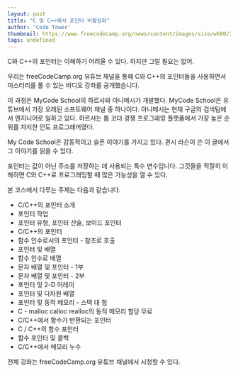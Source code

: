 ```yaml
---
layout: post
title: "C 및 C++에서 포인터 비활성화"
author: 'Code Tower'
thumbnail: https://www.freecodecamp.org/news/content/images/size/w600/2020/12/pointers.png
tags: undefined
---
```



C와 C++의 포인터는 이해하기 어려울 수 있다. 하지만 그럴 필요는 없어.

우리는 freeCodeCamp.org 유튜브 채널을 통해 C와 C++의 포인터들을 사용하면서 미스터리를 풀 수 있는 비디오 강좌를 공개했습니다.

이 과정은 MyCode School의 하르샤와 아니메시가 개발했다. MyCode School은 유튜브에서 가장 오래된 소프트웨어 채널 중 하나이다. 아니메시는 현재 구글의 검색팀에서 엔지니어로 일하고 있다. 하르샤는 톱 코더 경쟁 프로그래밍 플랫폼에서 가장 높은 순위를 차지한 인도 프로그래머였다.

My Code School은 감동적이고 슬픈 이야기를 가지고 있다. 퀸시 라슨이 쓴 이 글에서 그 이야기를 읽을 수 있다.

포인터는 값이 아닌 주소를 저장하는 데 사용되는 특수 변수입니다. 그것들을 적절히 이해하면 C와 C++로 프로그래밍할 때 많은 가능성을 열 수 있다.

본 코스에서 다루는 주제는 다음과 같습니다.

- C/C++의 포인터 소개
- 포인터 작업
- 포인터 유형, 포인터 산술, 보이드 포인터
- C/C++의 포인터
- 함수 인수로서의 포인터 - 참조로 호출
- 포인터 및 배열
- 함수 인수로 배열
- 문자 배열 및 포인터 - 1부
- 문자 배열 및 포인터 - 2부
- 포인터 및 2-D 어레이
- 포인터 및 다차원 배열
- 포인터 및 동적 메모리 - 스택 대 힙
- C - malloc calloc realloc의 동적 메모리 할당 무료
- C/C++에서 함수가 반환되는 포인터
- C / C++의 함수 포인터
- 함수 포인터 및 콜백
- C/C++에서 메모리 누수

전체 강좌는 freeCodeCamp.org 유튜브 채널에서 시청할 수 있다.